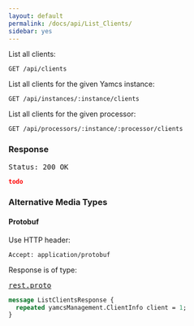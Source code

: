 ```yaml
---
layout: default
permalink: /docs/api/List_Clients/
sidebar: yes
---
```


List all clients:

    GET /api/clients

List all clients for the given Yamcs instance:

    GET /api/instances/:instance/clients
    
List all clients for the given processor:

    GET /api/processors/:instance/:processor/clients 


### Response

<pre class="header">Status: 200 OK</pre>
```json
todo
```


### Alternative Media Types

#### Protobuf

Use HTTP header:

    Accept: application/protobuf
    
Response is of type:

<pre class="r header"><a href="/docs/api/rest.proto/">rest.proto</a></pre>
```proto
message ListClientsResponse {
  repeated yamcsManagement.ClientInfo client = 1;
}
```
